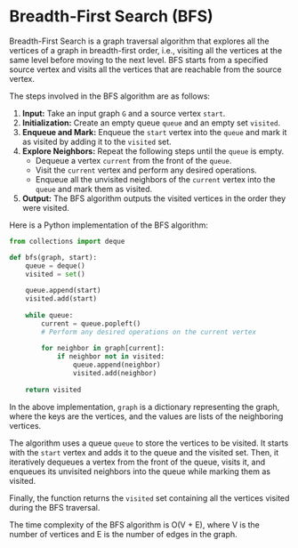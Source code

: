 # Breadth-First Search (BFS)

Breadth-First Search is a graph traversal algorithm that explores all the vertices of a graph in breadth-first order, i.e., visiting all the vertices at the same level before moving to the next level. BFS starts from a specified source vertex and visits all the vertices that are reachable from the source vertex.

The steps involved in the BFS algorithm are as follows:

1. **Input:** Take an input graph `G` and a source vertex `start`.
2. **Initialization:** Create an empty queue `queue` and an empty set `visited`.
3. **Enqueue and Mark:** Enqueue the `start` vertex into the `queue` and mark it as visited by adding it to the `visited` set.
4. **Explore Neighbors:** Repeat the following steps until the `queue` is empty.
   - Dequeue a vertex `current` from the front of the `queue`.
   - Visit the `current` vertex and perform any desired operations.
   - Enqueue all the unvisited neighbors of the `current` vertex into the `queue` and mark them as visited.
5. **Output:** The BFS algorithm outputs the visited vertices in the order they were visited.

Here is a Python implementation of the BFS algorithm:

```python
from collections import deque

def bfs(graph, start):
    queue = deque()
    visited = set()
    
    queue.append(start)
    visited.add(start)
    
    while queue:
        current = queue.popleft()
        # Perform any desired operations on the current vertex
        
        for neighbor in graph[current]:
            if neighbor not in visited:
                queue.append(neighbor)
                visited.add(neighbor)
    
    return visited
```

In the above implementation, `graph` is a dictionary representing the graph, where the keys are the vertices, and the values are lists of the neighboring vertices.

The algorithm uses a queue `queue` to store the vertices to be visited. It starts with the `start` vertex and adds it to the queue and the visited set. Then, it iteratively dequeues a vertex from the front of the queue, visits it, and enqueues its unvisited neighbors into the queue while marking them as visited.

Finally, the function returns the `visited` set containing all the vertices visited during the BFS traversal.

The time complexity of the BFS algorithm is O(V + E), where V is the number of vertices and E is the number of edges in the graph.
